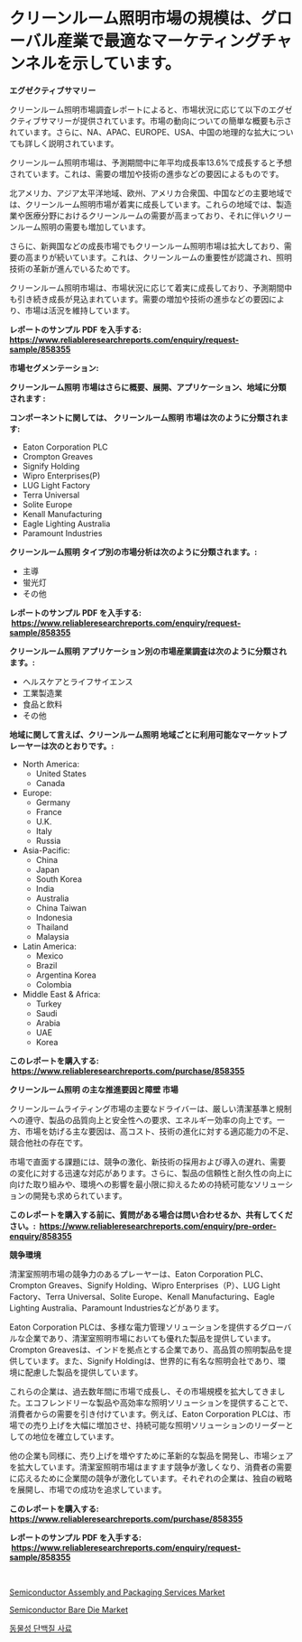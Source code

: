 <p><h1>クリーンルーム照明市場の規模は、グローバル産業で最適なマーケティングチャンネルを示しています。</h1></p><p><strong>エグゼクティブサマリー</strong></p>
<p><p>クリーンルーム照明市場調査レポートによると、市場状況に応じて以下のエグゼクティブサマリーが提供されています。市場の動向についての簡単な概要も示されています。さらに、NA、APAC、EUROPE、USA、中国の地理的な拡大についても詳しく説明されています。</p><p>クリーンルーム照明市場は、予測期間中に年平均成長率13.6%で成長すると予想されています。これは、需要の増加や技術の進歩などの要因によるものです。</p><p>北アメリカ、アジア太平洋地域、欧州、アメリカ合衆国、中国などの主要地域では、クリーンルーム照明市場が着実に成長しています。これらの地域では、製造業や医療分野におけるクリーンルームの需要が高まっており、それに伴いクリーンルーム照明の需要も増加しています。</p><p>さらに、新興国などの成長市場でもクリーンルーム照明市場は拡大しており、需要の高まりが続いています。これは、クリーンルームの重要性が認識され、照明技術の革新が進んでいるためです。</p><p>クリーンルーム照明市場は、市場状況に応じて着実に成長しており、予測期間中も引き続き成長が見込まれています。需要の増加や技術の進歩などの要因により、市場は活況を維持しています。</p></p>
<p><strong>レポートのサンプル PDF を入手する: <a href="https://www.reliableresearchreports.com/enquiry/request-sample/858355">https://www.reliableresearchreports.com/enquiry/request-sample/858355</a></strong></p>
<p><strong>市場セグメンテーション:</strong></p>
<p><strong> クリーンルーム照明 市場はさらに概要、展開、アプリケーション、地域に分類されます :</strong></p>
<p><strong>コンポーネントに関しては、 クリーンルーム照明 市場は次のように分類されます: &nbsp;</strong></p>
<p><ul><li>Eaton Corporation PLC</li><li>Crompton Greaves</li><li>Signify Holding</li><li>Wipro Enterprises(P)</li><li>LUG Light Factory</li><li>Terra Universal</li><li>Solite Europe</li><li>Kenall Manufacturing</li><li>Eagle Lighting Australia</li><li>Paramount Industries</li></ul></p>
<p><strong> クリーンルーム照明 タイプ別の市場分析は次のように分類されます。:</strong></p>
<p><ul><li>主導</li><li>蛍光灯</li><li>その他</li></ul></p>
<p><strong>レポートのサンプル PDF を入手する: &nbsp;<a href="https://www.reliableresearchreports.com/enquiry/request-sample/858355">https://www.reliableresearchreports.com/enquiry/request-sample/858355</a></strong></p>
<p><strong> クリーンルーム照明 アプリケーション別の市場産業調査は次のように分類されます。:</strong></p>
<p><ul><li>ヘルスケアとライフサイエンス</li><li>工業製造業</li><li>食品と飲料</li><li>その他</li></ul></p>
<p><strong>地域に関して言えば、クリーンルーム照明 地域ごとに利用可能なマーケットプレーヤーは次のとおりです。:</strong></p>
<p><ul>
    <li>
        North America:
        <ul>
            <li>United States</li>
            <li>Canada</li>
        </ul>
    </li>
    <li>
        Europe:
        <ul>
            <li>Germany</li>
            <li>France</li>
            <li>U.K.</li>
            <li>Italy</li>
            <li>Russia</li>
        </ul>
    </li>
    <li>
        Asia-Pacific:
        <ul>
            <li>China</li>
            <li>Japan</li>
            <li>South Korea</li>
            <li>India</li>
            <li>Australia</li>
            <li>China Taiwan</li>
            <li>Indonesia</li>
            <li>Thailand</li>
            <li>Malaysia</li>
        </ul>
    </li>
    <li>
        Latin America:
        <ul>
            <li>Mexico</li>
            <li>Brazil</li>
            <li>Argentina Korea</li>
            <li>Colombia</li>
        </ul>
    </li>
    <li>
        Middle East & Africa:
        <ul>
            <li>Turkey</li>
            <li>Saudi</li>
            <li>Arabia</li>
            <li>UAE</li>
            <li>Korea</li>
        </ul>
    </li>
    </ul></p>
<p><strong>このレポートを購入する: &nbsp;<a href="https://www.reliableresearchreports.com/purchase/858355">https://www.reliableresearchreports.com/purchase/858355</a></strong></p>
<p><strong>クリーンルーム照明 の主な推進要因と障壁 市場</strong></p>
<p><p>クリーンルームライティング市場の主要なドライバーは、厳しい清潔基準と規制への遵守、製品の品質向上と安全性への要求、エネルギー効率の向上です。一方、市場を妨げる主な要因は、高コスト、技術の進化に対する適応能力の不足、競合他社の存在です。</p><p>市場で直面する課題には、競争の激化、新技術の採用および導入の遅れ、需要の変化に対する迅速な対応があります。さらに、製品の信頼性と耐久性の向上に向けた取り組みや、環境への影響を最小限に抑えるための持続可能なソリューションの開発も求められています。</p></p>
<p><strong>このレポートを購入する前に、質問がある場合は問い合わせるか、共有してください。:&nbsp; <a href="https://www.reliableresearchreports.com/enquiry/pre-order-enquiry/858355">https://www.reliableresearchreports.com/enquiry/pre-order-enquiry/858355</a></strong></p>
<p><strong>競争環境</strong></p>
<p><p>清潔室照明市場の競争力のあるプレーヤーは、Eaton Corporation PLC、Crompton Greaves、Signify Holding、Wipro Enterprises（P）、LUG Light Factory、Terra Universal、Solite Europe、Kenall Manufacturing、Eagle Lighting Australia、Paramount Industriesなどがあります。 </p><p>Eaton Corporation PLCは、多様な電力管理ソリューションを提供するグローバルな企業であり、清潔室照明市場においても優れた製品を提供しています。Crompton Greavesは、インドを拠点とする企業であり、高品質の照明製品を提供しています。また、Signify Holdingは、世界的に有名な照明会社であり、環境に配慮した製品を提供しています。</p><p>これらの企業は、過去数年間に市場で成長し、その市場規模を拡大してきました。エコフレンドリーな製品や高効率な照明ソリューションを提供することで、消費者からの需要を引き付けています。例えば、Eaton Corporation PLCは、市場での売り上げを大幅に増加させ、持続可能な照明ソリューションのリーダーとしての地位を確立しています。</p><p>他の企業も同様に、売り上げを増やすために革新的な製品を開発し、市場シェアを拡大しています。清潔室照明市場はますます競争が激しくなり、消費者の需要に応えるために企業間の競争が激化しています。それぞれの企業は、独自の戦略を展開し、市場での成功を追求しています。</p></p>
<p><strong>このレポートを購入する: &nbsp; <a href="https://www.reliableresearchreports.com/purchase/858355">https://www.reliableresearchreports.com/purchase/858355</a></strong></p>
<p><strong>レポートのサンプル PDF を入手する: &nbsp;<a href="https://www.reliableresearchreports.com/enquiry/request-sample/858355">https://www.reliableresearchreports.com/enquiry/request-sample/858355</a></strong><strong></strong></p>
<p>&nbsp;</p>
<p><p><a href="https://github.com/pizolina/Market-Research-Report-List-3/blob/main/semiconductor-assembly-and-packaging-services-market.md">Semiconductor Assembly and Packaging Services Market</a></p><p><a href="https://github.com/tamvrosiya/Market-Research-Report-List-3/blob/main/semiconductor-bare-die-market.md">Semiconductor Bare Die Market</a></p><p><a href="https://github.com/fernandotryO5lson96765/Market-Research-Report-List-1/blob/main/32307379070.md">동물성 단백질 사료</a></p></p>